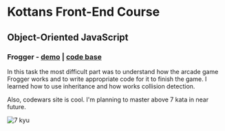 # Kottans Front-End Course

## Object-Oriented JavaScript

### Frogger - [demo](https://kurosavaakira.github.io/kottans-frontend/task_js_oop/frogger) | [code base](https://github.com/KurosavaAkira/kottans-frontend/blob/master/task_js_oop/frogger/js/app.js)

In this task the most difficult part was to understand how the arcade game Frogger works and to write appropriate code for it to finish the game. I learned how to use inheritance and how works collision detection.

Also, codewars site is cool. I'm planning to master above 7 kata in near future.

![7 kyu](https://kurosavaakira.github.io/kottans-frontend/task_js_oop/1.JPG)
